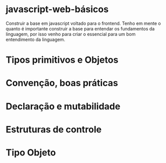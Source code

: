 # javascript-web-básicos
Construir a base em javascript voltado para o frontend.
Tenho em mente o quanto é importante construir a base para entendar os fundamentos da linguagem, por isso venho para criar o essencial para um bom entendimento da linguagem.
# Tipos primitivos e Objetos
# Convenção, boas práticas
# Declaração e mutabilidade
# Estruturas de controle
# Tipo Objeto
